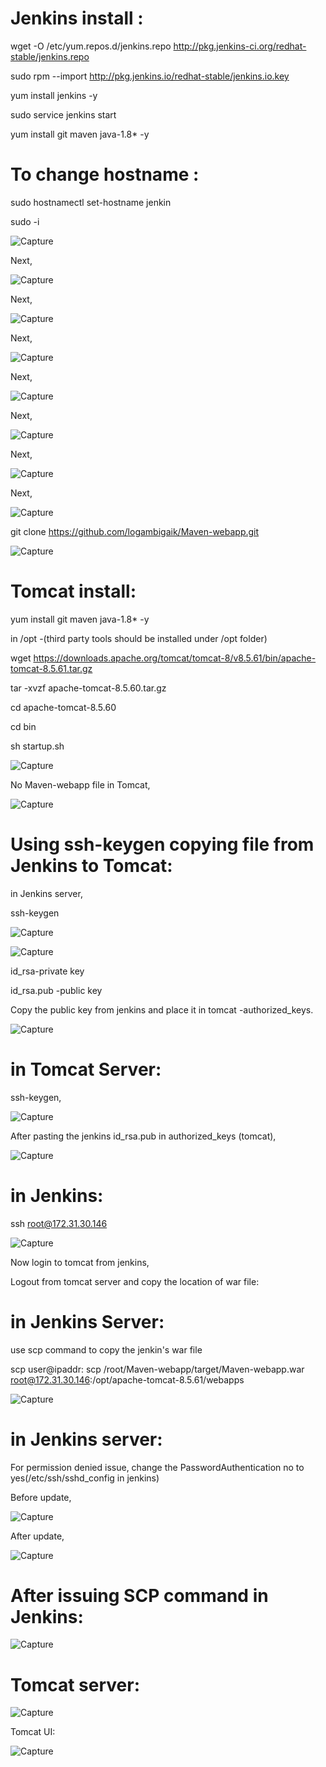 Jenkins install  :
===============

wget -O /etc/yum.repos.d/jenkins.repo http://pkg.jenkins-ci.org/redhat-stable/jenkins.repo

sudo rpm --import http://pkg.jenkins.io/redhat-stable/jenkins.io.key

yum install jenkins -y

sudo service jenkins start

yum install git maven java-1.8* -y

To change hostname :
==================
sudo hostnamectl set-hostname jenkin

sudo -i

![Capture](https://user-images.githubusercontent.com/54719289/103563586-05654e00-4ee3-11eb-8df5-8d0a4d8919e9.JPG)

Next,

![Capture](https://user-images.githubusercontent.com/54719289/103564654-ea93d900-4ee4-11eb-8e66-1ef4889b7644.JPG)

Next,

![Capture](https://user-images.githubusercontent.com/54719289/103564734-0eefb580-4ee5-11eb-8efe-e53d09e7c7ea.JPG)

Next,

![Capture](https://user-images.githubusercontent.com/54719289/103564841-3f375400-4ee5-11eb-9e4d-abf82d242ed6.JPG)

Next,

![Capture](https://user-images.githubusercontent.com/54719289/103564910-5d9d4f80-4ee5-11eb-9047-830d3c40876d.JPG)

Next,

![Capture](https://user-images.githubusercontent.com/54719289/103565003-84f41c80-4ee5-11eb-9fea-46b6083762ca.JPG)

Next,

![Capture](https://user-images.githubusercontent.com/54719289/103565063-a8b76280-4ee5-11eb-9fb2-5f1dee76dcb7.JPG)

Next,

![Capture](https://user-images.githubusercontent.com/54719289/103565155-d3092000-4ee5-11eb-9e10-3033f0f6afc1.JPG)

git clone https://github.com/logambigaik/Maven-webapp.git

![Capture](https://user-images.githubusercontent.com/54719289/103566407-fb921980-4ee7-11eb-8654-f963d0de46b5.JPG)


Tomcat install:
=============

yum install git maven java-1.8* -y  

in /opt -(third party tools should be installed under /opt folder)

wget https://downloads.apache.org/tomcat/tomcat-8/v8.5.61/bin/apache-tomcat-8.5.61.tar.gz

tar -xvzf apache-tomcat-8.5.60.tar.gz

cd apache-tomcat-8.5.60

cd bin

sh startup.sh

![Capture](https://user-images.githubusercontent.com/54719289/103564486-9983e500-4ee4-11eb-8cdd-1ede87e558cf.JPG)


No Maven-webapp file in Tomcat,


![Capture](https://user-images.githubusercontent.com/54719289/103566601-41e77880-4ee8-11eb-8a55-96bf1a8dc5c2.JPG)


Using ssh-keygen copying file from Jenkins to Tomcat:
====================================================

in Jenkins server,

ssh-keygen

![Capture](https://user-images.githubusercontent.com/54719289/103566823-b6bab280-4ee8-11eb-920e-96b8f0e21d15.JPG)

![Capture](https://user-images.githubusercontent.com/54719289/103566990-fbdee480-4ee8-11eb-9cee-890a9e529474.JPG)

id_rsa-private key

id_rsa.pub -public key

Copy the public key from jenkins and place it in tomcat -authorized_keys.

![Capture](https://user-images.githubusercontent.com/54719289/103567191-58da9a80-4ee9-11eb-8ad0-d70ae289c6c0.JPG)


in Tomcat Server:
================

ssh-keygen,

![Capture](https://user-images.githubusercontent.com/54719289/103567689-44e36880-4eea-11eb-9eb2-b7ccdc3fa2b3.JPG)


After pasting the jenkins id_rsa.pub in authorized_keys (tomcat),

![Capture](https://user-images.githubusercontent.com/54719289/103567908-9f7cc480-4eea-11eb-9733-d4b8c6a0c3ff.JPG)


in Jenkins:
==========

ssh root@172.31.30.146

![Capture](https://user-images.githubusercontent.com/54719289/103568201-2c278280-4eeb-11eb-86a1-096ee78fcf64.JPG)

Now login to tomcat from jenkins,

Logout from tomcat server and copy the location of war file:

in Jenkins Server:
===============

use scp command to copy the jenkin's war file

scp <source-path> user@ipaddr:<destinationpath>
scp /root/Maven-webapp/target/Maven-webapp.war root@172.31.30.146:/opt/apache-tomcat-8.5.61/webapps
  
![Capture](https://user-images.githubusercontent.com/54719289/103568829-44e46800-4eec-11eb-9571-2676345949f4.JPG)

in Jenkins server:
================

For permission denied issue, change the PasswordAuthentication no to yes(/etc/ssh/sshd_config in jenkins)

Before update,

![Capture](https://user-images.githubusercontent.com/54719289/103569043-9ee52d80-4eec-11eb-9af2-fbb4346e3d30.JPG)

After update,

![Capture](https://user-images.githubusercontent.com/54719289/103569143-ccca7200-4eec-11eb-8dbb-8cda285e6641.JPG)

After issuing SCP command in Jenkins:
====================================

![Capture](https://user-images.githubusercontent.com/54719289/103569675-bbce3080-4eed-11eb-86f0-38870a3bc198.JPG)

Tomcat server:
=============

![Capture](https://user-images.githubusercontent.com/54719289/103569778-f0da8300-4eed-11eb-87a2-e22237915331.JPG)

Tomcat UI:

![Capture](https://user-images.githubusercontent.com/54719289/103570745-abb75080-4eef-11eb-88a9-dfc2f031fe46.JPG)

  



